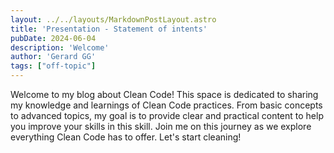 ```yaml
---
layout: ../../layouts/MarkdownPostLayout.astro
title: 'Presentation - Statement of intents'
pubDate: 2024-06-04
description: 'Welcome'
author: 'Gerard GG'
tags: ["off-topic"]
---
```

Welcome to my blog about Clean Code! This space is dedicated to sharing my knowledge and learnings of Clean Code practices. From basic concepts to advanced topics, my goal is to provide clear and practical content to help you improve your skills in this skill. Join me on this journey as we explore everything Clean Code has to offer. Let's start cleaning!